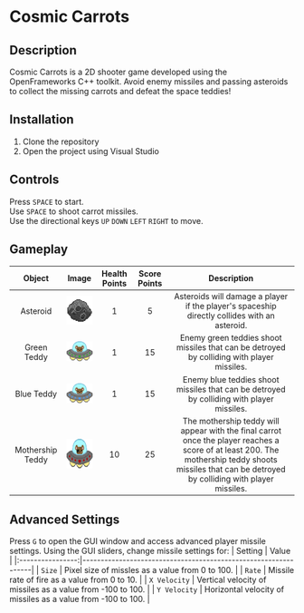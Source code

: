 # Cosmic Carrots

## Description
Cosmic Carrots is a 2D shooter game developed using the OpenFrameworks C++ toolkit. Avoid enemy missiles and passing asteroids to collect the missing carrots and defeat the space teddies!

## Installation
1. Clone the repository
2. Open the project using Visual Studio

## Controls
Press `SPACE` to start.  
Use `SPACE` to shoot carrot missiles.  
Use the directional keys `UP` `DOWN` `LEFT` `RIGHT` to move.

## Gameplay

| Object | Image | Health Points | Score Points | Description |
|:--------------:| :----------: |:--------------------------:|:--------------:|:-------------------:|
| Asteroid | <img src="https://github.com/vsupapo/CosmicCarrots/blob/master/data/images/asteroid.png?raw=true" width="50" height="50"> | 1 | 5 | Asteroids will damage a player if the player's spaceship directly collides with an asteroid. |
| Green Teddy | <img src="https://github.com/vsupapo/CosmicCarrots/blob/master/data/images/enemyUFOGreen.png?raw=true" width="50" height="35"> | 1 | 15 | Enemy green teddies shoot missiles that can be detroyed by colliding with player missiles. |
| Blue Teddy | <img src="https://github.com/vsupapo/CosmicCarrots/blob/master/data/images/enemyUFOBlue.png?raw=true" width="50" height="35"> | 1 | 15 | Enemy blue teddies shoot missiles that can be detroyed by colliding with player missiles. |
| Mothership Teddy | <img src="https://github.com/vsupapo/CosmicCarrots/blob/master/data/images/mothership.png?raw=true" width="75" height="52"> | 10 | 25 | The mothership teddy will appear with the final carrot once the player reaches a score of at least 200. The mothership teddy shoots missiles that can be detroyed by colliding with player missiles. |


## Advanced Settings
Press `G` to open the GUI window and access advanced player missile settings. Using the GUI sliders, change missile settings for:
| Setting          | Value                                                          |
|:----------------:|----------------------------------------------------------------|
| `Size`           | Pixel size of missles as a value from 0 to 100.                |
| `Rate`           | Missile rate of fire as a value from 0 to 10.                  |
| `X Velocity`     | Vertical velocity of missiles as a value from -100 to 100.     |
| `Y Velocity`     | Horizontal velocity of missiles as a value from -100 to 100.   |
